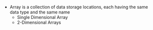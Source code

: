 - Array is a collection of data storage locations, each having the same data type and the same name
	- Single Dimensional Array
	- 2-Dimensional Arrays